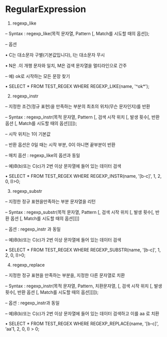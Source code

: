 # RegularExpression

1. regexp_like

– Syntax : regexp_like(목적 문자열, Pattern [, Match를 시도할 때의 옵션]);

– 옵션

• C는 대소문자 구별(기본값입니다), I는 대소문자 무시

• N은 .이 개행 문자와 일치, M은 검색 문자열을 멀티라인으로 간주

– 예) ok로 시작하는 모든 문장 찾기

• SELECT * FROM TEST_REGEX WHERE REGEXP_LIKE(name, '^ok*');

2. regexp_instr

– 지정한 조건(정규 표현)을 만족하는 부분의 최초의 위치(무슨 문자인지)를 반환

– Syntax : regexp_instr(목적 문자열, Pattern [, 검색 시작 위치 [, 발생 횟수[, 반환 옵션 [, Match를 시도할 때의 옵션]]]]);

– 시작 위치는 1이 기본값

– 반환 옵션은 0일 때는 시작 부분, 0이 아니면 끝부분이 반환

– 매치 옵션 : regexp_like의 옵션과 동일

– 예)B(b)또는 C(c)가 2번 이상 문자열에 들어 있는 데이터 검색

• SELECT * FROM TEST_REGEX WHERE REGEXP_INSTR(name, '[b-c]', 1, 2, 0, I)>0;

3. regexp_substr

– 지정한 정규 표현을만족하는 부분 문자열을 리턴

– Syntax : regexp_substr(목적 문자열, Pattern [, 검색 시작 위치 [, 발생 횟수[, 반환 옵션 [, Match를 시도할 때의 옵션]]]]

– 옵션 : regexp_instr 과 동일

– 예)B(b)또는 C(c)가 2번 이상 문자열에 들어 있는 데이터 검색

• SELECT * FROM TEST_REGEX WHERE REGEXP_SUBSTR(name, '[b-c]', 1, 2, 0, I)>0;

4. regexp_replace

– 지정한 정규 표현을 만족하는 부분을, 지정한 다른 문자열로 치환

– Syntax : regexp_instr(목적 문자열, Pattern, 치환문자열, [, 검색 시작 위치 [, 발생 횟수[, 반환 옵션 [, Match를 시도할 때의 옵션]]]]);

– 옵션 : regexp_instr과 동일

– 예)B(b)또는 C(c)가 2번 이상 문자열에 들어 있는 데이터 검색하고 이를 aa 로 치환

• SELECT * FROM TEST_REGEX WHERE REGEXP_REPLACE(name, '[b-c]', ‘aa’1, 2, 0, I) > 0;